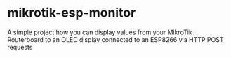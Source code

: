 # mikrotik-esp-monitor
A simple project how you can display values from your MikroTik Routerboard to an OLED display connected to an ESP8266 via HTTP POST requests
